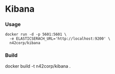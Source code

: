 # Kibana

### Usage

```
docker run -d -p 5601:5601 \
  -e ELASTICSERACH_URL='http://localhost:9200' \
  n42corp/kibana
```

### Build

  docker build -t n42corp/kibana .
